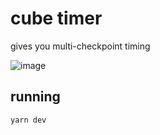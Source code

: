 # cube timer

gives you multi-checkpoint timing

![image](https://github.com/arnorhs/timer/assets/61151/31895623-6398-454f-9249-fd49212a8575)

## running

```sh
yarn dev
```

